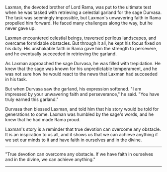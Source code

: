 Laxman, the devoted brother of Lord Rama, was put to the ultimate test when he was tasked with retrieving a celestial garland for the sage Durvasa. The task was seemingly impossible, but Laxman's unwavering faith in Rama propelled him forward. He faced many challenges along the way, but he never gave up.

Laxman encountered celestial beings, traversed perilous landscapes, and overcame formidable obstacles. But through it all, he kept his focus fixed on his duty. His unshakable faith in Rama gave him the strength to persevere, and he eventually succeeded in retrieving the garland.

<ImageHandler src="sage_laxman_2.png" alt="Sage Laxman" h={} w={} />

As Laxman approached the sage Durvasa, he was filled with trepidation. He knew that the sage was known for his unpredictable temperament, and he was not sure how he would react to the news that Laxman had succeeded in his task.

But when Durvasa saw the garland, his expression softened. "I am impressed by your unwavering faith and perseverance," he said. "You have truly earned this garland."

Durvasa then blessed Laxman, and told him that his story would be told for generations to come. Laxman was humbled by the sage's words, and he knew that he had made Rama proud.

Laxman's story is a reminder that true devotion can overcome any obstacle. It is an inspiration to us all, and it shows us that we can achieve anything if we set our minds to it and have faith in ourselves and in the divine.

-------------------------------------------------------

"True devotion can overcome any obstacle. If we have faith in ourselves and in the divine, we can achieve anything."

-------------------------------------------------------